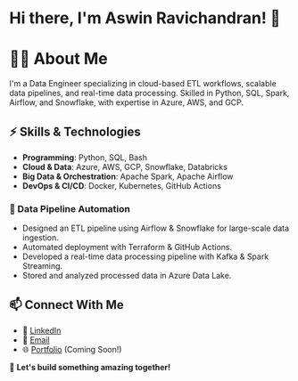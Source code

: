 # Hi there, I'm Aswin Ravichandran! 🚀

# 👨‍💻 About Me

I'm a Data Engineer specializing in cloud-based ETL workflows, scalable data pipelines, and real-time data processing. Skilled in Python, SQL, Spark, Airflow, and Snowflake, with expertise in Azure, AWS, and GCP.

## ⚡ Skills & Technologies

- **Programming**: Python, SQL, Bash
- **Cloud & Data**: Azure, AWS, GCP, Snowflake, Databricks
- **Big Data & Orchestration**: Apache Spark, Apache Airflow
- **DevOps & CI/CD**: Docker, Kubernetes, GitHub Actions

### 🚀 Data Pipeline Automation

- Designed an ETL pipeline using Airflow & Snowflake for large-scale data ingestion.
- Automated deployment with Terraform & GitHub Actions.
- Developed a real-time data processing pipeline with Kafka & Spark Streaming.
- Stored and analyzed processed data in Azure Data Lake.

## 📫 Connect With Me

- 💼 [LinkedIn](https://www.linkedin.com/in/aswin-ravichandran06/)
- 📧 [Email](mailto:aswin.ravichandran06@gmail.com)
- 🌐 [Portfolio](#) (Coming Soon!)

🚀 **Let's build something amazing together!**

<!--
**aswin1818/aswin1818** is a ✨ _special_ ✨ repository because its `README.md` (this file) appears on your GitHub profile.

Here are some ideas to get you started:

- 🔭 I’m currently working on ...
- 🌱 I’m currently learning ...
- 👯 I’m looking to collaborate on ...
- 🤔 I’m looking for help with ...
- 💬 Ask me about ...
- 📫 How to reach me: ...
- 😄 Pronouns: ...
- ⚡ Fun fact: ...
-->
